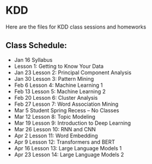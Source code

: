 # KDD
Here are the files for KDD class sessions and homeworks

## Class Schedule:
- Jan 16 Syllabus
- Lesson 1: Getting to Know Your Data
- Jan 23 Lesson 2: Principal Component Analysis
- Jan 30 Lesson 3: Pattern Mining
- Feb 6 Lesson 4: Machine Learning 1
- Feb 13 Lesson 5: Machine Learning 2
- Feb 20 Lesson 6: Cluster Analysis
- Feb 27 Lesson 7: Word Association Mining
- Mar 5 Student Spring Recess – No Classes
- Mar 12 Lesson 8: Topic Modeling
- Mar 19 Lesson 9: Introduction to Deep Learning
- Mar 26 Lesson 10: RNN and CNN
- Apr 2 Lesson 11: Word Embedding
- Apr 9 Lesson 12: Transformers and BERT
- Apr 16 Lesson 13: Large Language Models 1
- Apr 23 Lesson 14: Large Language Models 2